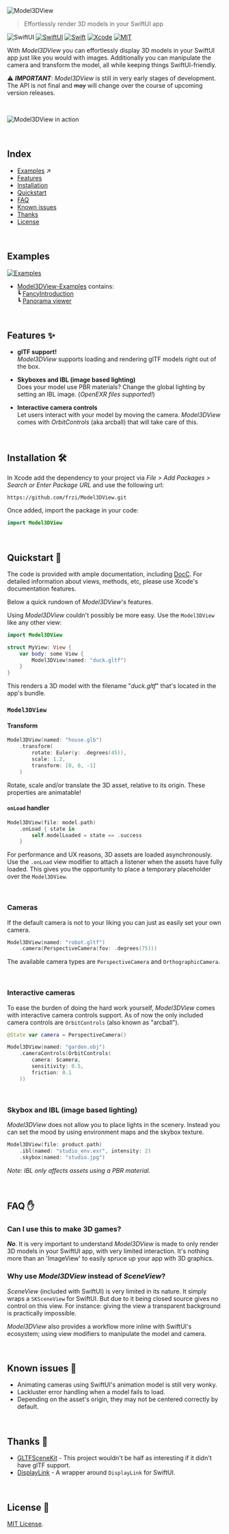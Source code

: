 ![Model3DView](./Sources/Model3DView/Model3DView.docc/Resources/header.png)

> Effortlessly render 3D models in your SwiftUI app

![SwiftUI](https://img.shields.io/github/v/release/frzi/Model3DView?style=for-the-badge)
[![SwiftUI](https://img.shields.io/badge/SwiftUI-blue.svg?style=for-the-badge&logo=swift&logoColor=black)](https://developer.apple.com/xcode/swiftui)
[![Swift](https://img.shields.io/badge/Swift-5.5-orange.svg?style=for-the-badge&logo=swift)](https://swift.org)
[![Xcode](https://img.shields.io/badge/Xcode-13-blue.svg?style=for-the-badge&logo=Xcode&logoColor=white)](https://developer.apple.com/xcode)
[![MIT](https://img.shields.io/badge/license-MIT-black.svg?style=for-the-badge)](https://opensource.org/licenses/MIT)

With *Model3DView* you can effortlessly display 3D models in your SwiftUI app just like you would with images. Additionally you can manipulate the camera and transform the model, all while keeping things SwiftUI-friendly.

⚠️ ***IMPORTANT***: *Model3DView* is still in very early stages of development. The API is not final and ~~may~~ will change over the course of upcoming version releases.

<br>

![Model3DView in action](Sources/Model3DView/Model3DView.docc/Resources/header_animation.gif)

<br>

## Index
* [Examples](https://github.com/frzi/Model3DView-Examples) ↗️
* [Features](#features-)
* [Installation](#installation-)
* [Quickstart](#quickstart-)
* [FAQ](#faq-)
* [Known issues](#known-issues-)
* [Thanks](#thanks-)
* [License](#license-)

<br>

## Examples

[![Examples](Sources/Model3DView/Model3DView.docc/Resources/examples_preview.jpg)](https://github.com/frzi/Model3DView-Examples)
* [Model3DView-Examples](https://github.com/frzi/Model3DView-Examples) contains:  
  ┗ [FancyIntroduction](https://github.com/frzi/Model3DView-Examples/tree/main/FancyIntroduction)  
  ┗ [Panorama viewer](https://github.com/frzi/Model3DView-Examples/tree/main/Panoramic)  
  
<br>

## Features ✨

* **glTF support!**  
  *Model3DView* supports loading and rendering glTF models right out of the box.

* **Skyboxes and IBL (image based lighting)**  
  Does your model use PBR materials? Change the global lighting by setting an IBL image. (*OpenEXR files supported!*)

* **Interactive camera controls**  
  Let users interact with your model by moving the camera. *Model3DView* comes with *OrbitControls* (aka arcball) that will take care of this.

<br>

## Installation 🛠
In Xcode add the dependency to your project via *File > Add Packages > Search or Enter Package URL* and use the following url:
```
https://github.com/frzi/Model3DView.git
```

Once added, import the package in your code:
```swift
import Model3DView
```

<br>

## Quickstart 🚀
The code is provided with ample documentation, including [DocC](Sources/Model3DView/Model3DView.docc). For detailed information about views, methods, etc, please use Xcode's documentation features.

Below a quick rundown of *Model3DView*'s features.

Using *Model3DView* couldn't possibly be more easy. Use the `Model3DView` like any other view:
```swift
import Model3DView

struct MyView: View {
	var body: some View {
		Model3DView(named: "duck.gltf")
	}
}
```
This renders a 3D model with the filename "*duck.gltf*" that's located in the app's bundle.

### `Model3DView`

#### Transform
```swift
Model3DView(named: "house.glb")
	.transform(
		rotate: Euler(y: .degrees(45)),
		scale: 1.2,
		transform: [0, 0, -1]
	)
```
Rotate, scale and/or translate the 3D asset, relative to its origin. These properties are animatable!

#### `onLoad` handler
```swift
Model3DView(file: model.path)
	.onLoad { state in
		self.modelLoaded = state == .success
	}
```
For performance and UX reasons, 3D assets are loaded asynchronously. Use the `.onLoad` view modifier to attach a listener when the assets have fully loaded. This gives you the opportunity to place a temporary placeholder over the `Model3DView`.

<br>

### Cameras
If the default camera is not to your liking you can just as easily set your own camera.
```swift
Model3DView(named: "robot.gltf")
	.camera(PerspectiveCamera(fov: .degrees(75)))
```
The available camera types are `PerspectiveCamera` and `OrthographicCamera`.

<br>

### Interactive cameras
To ease the burden of doing the hard work yourself, *Model3DView* comes with interactive camera controls support. As of now the only included camera controls are `OrbitControls` (also known as "arcball").
```swift
@State var camera = PerspectiveCamera()

Model3DView(named: "garden.obj")
	.cameraControls(OrbitControls(
		camera: $camera,
		sensitivity: 0.5,
		friction: 0.1
	))
```

<br>

### Skybox and IBL (image based lighting)
*Model3DView* does not allow you to place lights in the scenery. Instead you can set the mood by using environment maps and the skybox texture. 
```swift
Model3DView(file: product.path)
	.ibl(named: "studio_env.exr", intensity: 2)
	.skybox(named: "studio.jpg")
```

*Note: IBL only affects assets using a PBR material.*

<br>

## FAQ ✋
### Can I use this to make 3D games?
***No***. It is very important to understand *Model3DView* is made to only render 3D models in your SwiftUI app, with very limited interaction. It's nothing more than an 'ImageView' to easily spruce up your app with 3D graphics.

### Why use *Model3DView* instead of *SceneView*?  
*SceneView* (included with SwiftUI) is very limited in its nature. It simply wraps a `SKSceneView` for SwiftUI. But due to it being closed source gives no control on this view. For instance: giving the view a transparent background is practically impossible. 

*Model3DView* also provides a workflow more inline with SwiftUI's ecosystem; using view modifiers to manipulate the model and camera.

<br>

## Known issues 💢
* Animating cameras using SwiftUI's animation model is still very wonky.
* Lackluster error handling when a model fails to load.
* Depending on the asset's origin, they may not be centered correctly by default.

<br>

## Thanks 🙇
* [GLTFSceneKit](https://github.com/magicien/GLTFSceneKit) - This project wouldn't be half as interesting if it didn't have glTF support.
* [DisplayLink](https://github.com/timdonnelly/DisplayLink) - A wrapper around `DisplayLink` for SwiftUI.

<br>

## License 📄
[MIT License](LICENSE).
